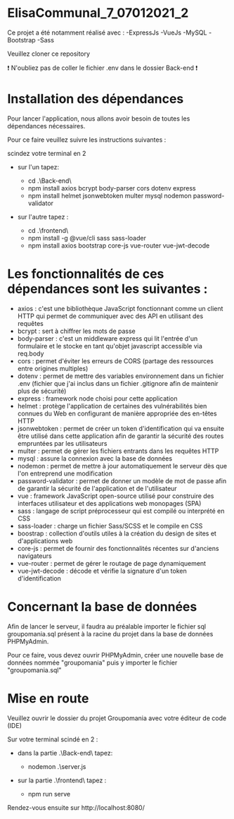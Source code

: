 # ElisaCommunal_7_07012021_2

Ce projet a été notamment réalisé avec : -ExpressJs -VueJs -MySQL -Bootstrap -Sass

Veuillez cloner ce repository

❗ N'oubliez pas de coller le fichier .env dans le dossier Back-end ❗

Installation des dépendances
=

Pour lancer l'application, nous allons avoir besoin de toutes les dépendances nécessaires.

Pour ce faire veuillez suivre les instructions suivantes :

scindez votre terminal en 2
  - sur l'un tapez: 
    - cd .\Back-end\
    - npm install axios bcrypt body-parser cors dotenv express 
    - npm install helmet jsonwebtoken multer mysql nodemon password-validator
   
  - sur l'autre tapez :
    - cd .\frontend\
    - npm install -g @vue/cli sass sass-loader
    - npm install axios bootstrap core-js vue-router vue-jwt-decode


Les fonctionnalités de ces dépendances sont les suivantes :
=
- axios : c'est une bibliothèque JavaScript fonctionnant comme un client HTTP qui permet de communiquer avec des API en utilisant des requêtes
- bcrypt : sert à chiffrer les mots de passe
- body-parser : c'est un middleware express qui lit l'entrée d'un formulaire et le stocke en tant qu'objet javascript accessible via req.body
- cors : permet d'éviter les erreurs de CORS (partage des ressources entre origines multiples)
- dotenv : permet de mettre des variables environnement dans un fichier .env (fichier que j'ai inclus dans un fichier .gitignore afin de maintenir plus de sécurité)  
- express : framework node choisi pour cette application
- helmet : protège l'application de certaines des vulnérabilités bien connues du Web en configurant de manière appropriée des en-têtes HTTP
- jsonwebtoken : permet de créer un token d'identification qui va ensuite être utilisé dans cette application afin de garantir la sécurité des routes empruntées par les utilisateurs
- multer : permet de gérer les fichiers entrants dans les requêtes HTTP
- mysql : assure la connexion avec la base de données
- nodemon : permet de mettre à jour automatiquement le serveur dès que l'on entreprend une modification
- password-validator : permet de donner un modèle de mot de passe afin de garantir la sécurité de l'application et de l'utilisateur
- vue : framework JavaScript open-source utilisé pour construire des interfaces utilisateur et des applications web monopages (SPA)
- sass : langage de script préprocesseur qui est compilé ou interprété en CSS
- sass-loader : charge un fichier Sass/SCSS et le compile en CSS
- boostrap : collection d'outils utiles à la création du design de sites et d'applications web
- core-js : permet de fournir des fonctionnalités récentes sur d'anciens navigateurs
- vue-router : permet de gérer le routage de page dynamiquement
- vue-jwt-decode : décode et vérifie la signature d'un token d'identification

Concernant la base de données
=
Afin de lancer le serveur, il faudra au préalable importer le fichier sql groupomania.sql présent à la racine du projet dans la base de données PHPMyAdmin.

Pour ce faire, vous devez ouvrir PHPMyAdmin, créer une nouvelle base de données nommée "groupomania" puis y importer le fichier "groupomania.sql"

Mise en route
=

Veuillez ouvrir le dossier du projet Groupomania avec votre éditeur de code (IDE)

Sur votre terminal scindé en 2 :
  - dans la partie .\Back-end\ tapez: 
    - nodemon .\server.js
   

  - sur la partie .\frontend\ tapez :
    - npm run serve


Rendez-vous ensuite sur http://localhost:8080/


